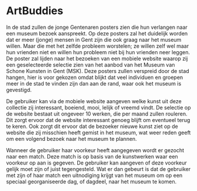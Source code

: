 # ArtBuddies

In de stad zullen de jonge Gentenaren posters zien die hun verlangen naar een museum bezoek aanspreekt. Op deze posters zal het duidelijk worden dat er meer (jonge) mensen in Gent zijn die ook graag naar het museum willen. Maar die met het zelfde probleem worstelen; ze willen zelf wel maar hun vrienden niet en willen hun probleem niet bij hun vrienden neer leggen. De poster zal lijden naar het bezoeken van een mobiele website waarop zij een geselecteerde selectie zien van het aanbod van het Museum van Schone Kunsten in Gent (MSK). Deze posters zullen verspreid door de stad hangen, hier is voor gekozen omdat blijkt dat veel individuen en groepen meer in de stad te vinden zijn dan aan de rand, waar ook het museum is gevestigd.

De gebruiker kan via de mobiele website aangeven welke kunst uit deze collectie zij interessant, boeiend, mooi, lelijk of vreemd vindt. De selectie op de website bestaat uit ongeveer 10 werken, die per maand zullen rouleren. Dit zorgt ervoor dat de website interessant genoeg blijft om eventueel terug te keren. Ook zorgt dit ervoor dat de bezoeker nieuwe kunst ziet op de website die zij misschien heeft gemist in het museum, wat weer reden geeft om een volgend bezoek naar het museum te plannen.

Wanneer de gebruiker haar voorkeur heeft aangegeven wordt er gezocht naar een match. Deze match is op basis van de kunstwerken waar een voorkeur op aan is gegeven. De gebruiker kan aangeven of deze voorkeur gelijk moet zijn of juist tegengesteld. Wat er dan gebeurt is dat de gebruiker met zijn of haar match een uitnodiging krijgt van het museum om op een speciaal georganiseerde dag, of dagdeel, naar het museum te komen.

